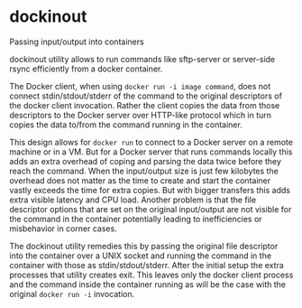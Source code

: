 # dockinout

Passing input/output into containers

dockinout utility allows to run commands like sftp-server or server-side rsync efficiently from a docker container.

The Docker client, when using `docker run -i image command`, does not connect stdin/stdout/stderr of the command to the original descriptors of the docker client invocation. Rather the client copies the data from those descriptors to the Docker server over HTTP-like protocol which in turn copies the data to/from the command running in the container.

This design allows for `docker run` to connect to a Docker server on a remote machine or in a VM. But for a Docker server that runs commands locally this adds an extra overhead of coping and parsing the data twice before they reach the command. When the input/output size is just few kilobytes the overhead does not matter as the time to create and start the container vastly exceeds the time for extra copies. But with bigger transfers this adds extra visible latency and CPU load. Another problem is that the file descriptor options that are set on the original input/output are not visible for the command in the container potentially leading to inefficiencies or misbehavior in corner cases.

The dockinout utility remedies this by passing the original file descriptor into the container over a UNIX socket and running the command in the container with those as stdin/stdout/stderr. After the initial setup the extra processes that utility creates exit. This leaves only the docker client process and the command inside the container running as will be the case with the original `docker run -i` invocation.

